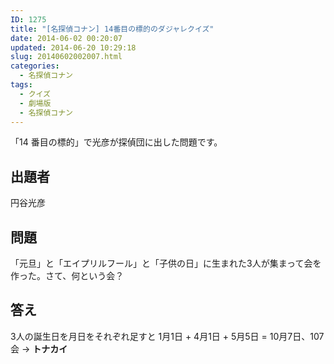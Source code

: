 ```yaml
---
ID: 1275
title: "[名探偵コナン] 14番目の標的のダジャレクイズ"
date: 2014-06-02 00:20:07
updated: 2014-06-20 10:29:18
slug: 20140602002007.html
categories:
  - 名探偵コナン
tags:
  - クイズ
  - 劇場版
  - 名探偵コナン
---
```


「14 番目の標的」で光彦が探偵団に出した問題です。

<!--more-->
<h2>出題者</h2>
円谷光彦

<h2>問題</h2>
「元旦」と「エイプリルフール」と「子供の日」に生まれた3人が集まって会を作った。さて、何という会？

<h2>答え</h2>
3人の誕生日を月日をそれぞれ足すと
1月1日 + 4月1日 + 5月5日 = 10月7日、107会
→ <strong>トナカイ</strong>
